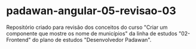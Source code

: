 # padawan-angular-05-revisao-03
Repositório criado para revisão dos conceitos do curso "Criar um componente que mostre os nome de municípios" da linha de estudos "02-Frontend" do plano de estudos "Desenvolvedor Padawan".

